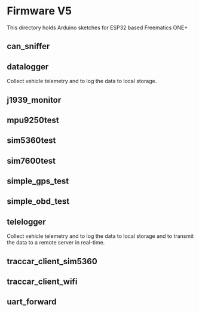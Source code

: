 # Firmware V5
This directory holds Arduino sketches for ESP32 based Freematics ONE+

## can_sniffer

## datalogger
Collect vehicle telemetry and to log the data to local storage. 

## j1939_monitor

## mpu9250test

## sim5360test

## sim7600test

## simple_gps_test

## simple_obd_test

## telelogger
Collect vehicle telemetry and to log the data to local storage and to transmit the data to a remote server in real-time. 

## traccar_client_sim5360

## traccar_client_wifi

## uart_forward
